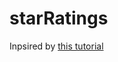 # starRatings

Inpsired by [this tutorial](http://lea.verou.me/2011/08/accessible-star-rating-widget-with-pure-css/)

